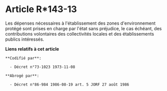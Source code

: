 # Article R*143-13

Les dépenses nécessaires à l'établissement des zones d'environnement protégé sont prises en charge par l'état sans préjudice,
le cas échéant, des contributions volontaires des collectivités locales et des établissements publics intéressés.

**Liens relatifs à cet article**

	**Codifié par**:

	  - Décret n°73-1023 1973-11-08

	**Abrogé par**:

	  - Décret n°86-984 1986-08-19 art. 5 JORF 27 août 1986
